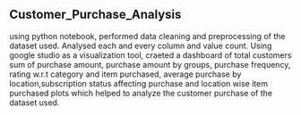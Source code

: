 ## Customer_Purchase_Analysis

using python notebook, performed data cleaning and preprocessing of the dataset used. Analysed each and every column and value count.
Using google studio as a visualization tool, craeted a dashboard of total customers sum of purchase amount, purchase amount by groups, purchase frequency, rating w.r.t category and item purchased, average purchase by location,subscription status affecting purchase and location wise item purchased plots which helped to analyze the customer purchase of the dataset used.


